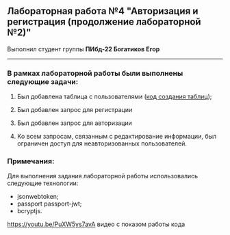 ## Лабораторная работа №4 "Авторизация и регистрация (продолжение лабораторной №2)"

Выполнил студент группы **ПИбд-22 Богатиков Егор**

******

### В рамках лабораторной работы были выполнены следующие задачи:
1. Был добавлена таблица с пользователями ([код создания таблиц](./configurations/tables.sql));
2. Был добавлен запрос для регистрации 
3. Был добавлен запрос для авторизации 


4. Ко всем запросам, связанным с редактирование информации, был ограничен доступ для неавторизованных пользователей.

### Примечания:
Для выполнения задания лабораторной работы использовались следующие технологии:
* jsonwebtoken;
* passport passport-jwt;
* bcryptjs.


https://youtu.be/PuXW5ys7avA видео с показом работы кода
